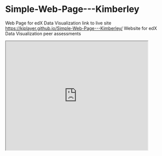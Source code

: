 # Simple-Web-Page---Kimberley
Web Page for edX Data Visualization 
link to live site https://kjplayer.github.io/Simple-Web-Page---Kimberley/
Website for edX Data Visualization peer assessments

 <iframe src="https://kjplayer.github.io/leaflet-map-simple" width="90%" height="350"></iframe>

